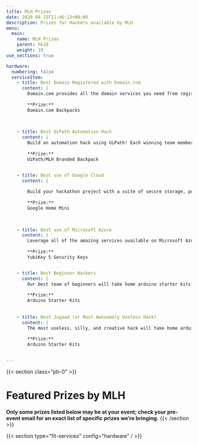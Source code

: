 ```yaml
---
title: MLH Prizes
date: 2020-08-15T11:46:13+00:00
description: Prizes for Hackers available by MLH
menu:
  main:
    name: MLH Prizes
    parent: hk20
    weight: 19
use_sections: true

hardware:
  numbering: false
  serviceItem:
    - title: Best Domain Registered with Domain.com
      content: |
        Domain.com provides all the domain services you need from registration to hosting to SSL certificates and beyond. Each hacker will receive a FREE domain name and year of domain privacy from Domain.com for their project this weekend! 
        
        **Prize:**
        Domain.com Backpacks
      
      

    - title: Best UiPath Automation Hack
      content: |
        Build an automation hack using UiPath! Each winning team member will receive a UiPath Branded Backpack.
        
        **Prize:**
        UiPath/MLH Branded Backpack


    - title: Best use of Google Cloud
      content: |
        
        Build your hackathon project with a suite of secure storage, powerful compute, and integrated data analytics products provided by Google Cloud. See full list of products here: g.co/cloud. Each winning team member will receive a Google Home Mini.
        
        **Prize:** 
        Google Home Mini
        
 

    - title: Best use of Microsoft Azure
      content: |
        Leverage all of the amazing services available on Microsoft Azure in your hack this weekend to win security keys for you and your team.
        
        **Prize:**
        YubiKey 5 Security Keys


    - title: Best Beginner Hackers
      content: |
        Our best team of beginners will take home arduino starter kits to continue hacking on at future events. Teams must be at least 50% first time hackers to be eligible.
        
        **Prize:**
        Arduino Starter Kits
        
        
    - title: Best Jugaad (or Most Awesomely Useless Hack)
      content: |
        The most useless, silly, and creative hack will take home arduino starter kits too!
        
        **Prize:**
        Arduino Starter Kits        


---
```


{{< section class="pb-0" >}}
# Featured Prizes by MLH

**Only some prizes listed below may be at your event; 
check your pre-event email for an exact list of specific prizes we’re bringing.**
{{< /section >}}

{{< section type="fit-services" config="hardware" / >}}




